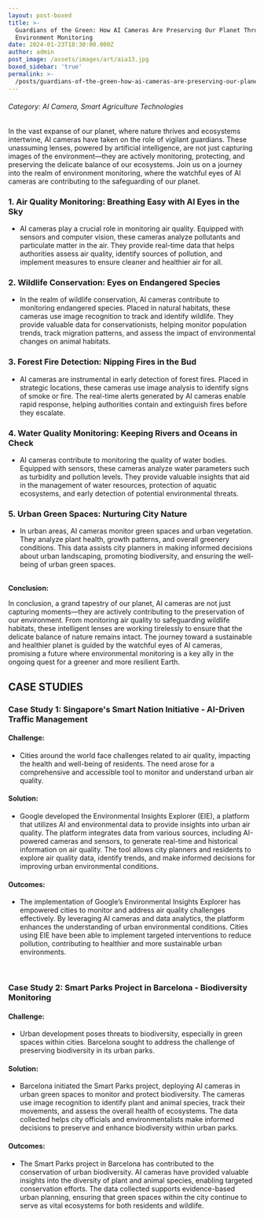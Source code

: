 ```yaml
---
layout: post-boxed
title: >-
  Guardians of the Green: How AI Cameras Are Preserving Our Planet Through
  Environment Monitoring
date: 2024-01-23T18:30:00.000Z
author: admin
post_image: /assets/images/art/aia13.jpg
boxed_sidebar: 'true'
permalink: >-
  /posts/guardians-of-the-green-how-ai-cameras-are-preserving-our-planet-through-environment-monitoring
---
```


###### Category: AI Camera, Smart Agriculture Technologies

In the vast expanse of our planet, where nature thrives and ecosystems intertwine, AI cameras have taken on the role of vigilant guardians. These unassuming lenses, powered by artificial intelligence, are not just capturing images of the environment—they are actively monitoring, protecting, and preserving the delicate balance of our ecosystems. Join us on a journey into the realm of environment monitoring, where the watchful eyes of AI cameras are contributing to the safeguarding of our planet.

### 1. Air Quality Monitoring: Breathing Easy with AI Eyes in the Sky

* AI cameras play a crucial role in monitoring air quality. Equipped with sensors and computer vision, these cameras analyze pollutants and particulate matter in the air. They provide real-time data that helps authorities assess air quality, identify sources of pollution, and implement measures to ensure cleaner and healthier air for all.

### 2. Wildlife Conservation: Eyes on Endangered Species

* In the realm of wildlife conservation, AI cameras contribute to monitoring endangered species. Placed in natural habitats, these cameras use image recognition to track and identify wildlife. They provide valuable data for conservationists, helping monitor population trends, track migration patterns, and assess the impact of environmental changes on animal habitats.

### 3. Forest Fire Detection: Nipping Fires in the Bud

* AI cameras are instrumental in early detection of forest fires. Placed in strategic locations, these cameras use image analysis to identify signs of smoke or fire. The real-time alerts generated by AI cameras enable rapid response, helping authorities contain and extinguish fires before they escalate.

### 4. Water Quality Monitoring: Keeping Rivers and Oceans in Check

* AI cameras contribute to monitoring the quality of water bodies. Equipped with sensors, these cameras analyze water parameters such as turbidity and pollution levels. They provide valuable insights that aid in the management of water resources, protection of aquatic ecosystems, and early detection of potential environmental threats.

### 5. Urban Green Spaces: Nurturing City Nature

* In urban areas, AI cameras monitor green spaces and urban vegetation. They analyze plant health, growth patterns, and overall greenery conditions. This data assists city planners in making informed decisions about urban landscaping, promoting biodiversity, and ensuring the well-being of urban green spaces.

<br>
<b>Conclusion:</b>
<p>
In conclusion, a grand tapestry of our planet, AI cameras are not just capturing moments—they are actively contributing to the preservation of our environment. From monitoring air quality to safeguarding wildlife habitats, these intelligent lenses are working tirelessly to ensure that the delicate balance of nature remains intact. The journey toward a sustainable and healthier planet is guided by the watchful eyes of AI cameras, promising a future where environmental monitoring is a key ally in the ongoing quest for a greener and more resilient Earth.
</p>

## CASE STUDIES

### Case Study 1: Singapore's Smart Nation Initiative - AI-Driven Traffic Management

#### Challenge:

* Cities around the world face challenges related to air quality, impacting the health and well-being of residents. The need arose for a comprehensive and accessible tool to monitor and understand urban air quality.

#### Solution:

* Google developed the Environmental Insights Explorer (EIE), a platform that utilizes AI and environmental data to provide insights into urban air quality. The platform integrates data from various sources, including AI-powered cameras and sensors, to generate real-time and historical information on air quality. The tool allows city planners and residents to explore air quality data, identify trends, and make informed decisions for improving urban environmental conditions.

#### Outcomes:

* The implementation of Google’s Environmental Insights Explorer has empowered cities to monitor and address air quality challenges effectively. By leveraging AI cameras and data analytics, the platform enhances the understanding of urban environmental conditions. Cities using EIE have been able to implement targeted interventions to reduce pollution, contributing to healthier and more sustainable urban environments.

<br>

### Case Study 2: Smart Parks Project in Barcelona - Biodiversity Monitoring

#### Challenge:

* Urban development poses threats to biodiversity, especially in green spaces within cities. Barcelona sought to address the challenge of preserving biodiversity in its urban parks.

#### Solution:

* Barcelona initiated the Smart Parks project, deploying AI cameras in urban green spaces to monitor and protect biodiversity. The cameras use image recognition to identify plant and animal species, track their movements, and assess the overall health of ecosystems. The data collected helps city officials and environmentalists make informed decisions to preserve and enhance biodiversity within urban parks.

#### Outcomes:

* The Smart Parks project in Barcelona has contributed to the conservation of urban biodiversity. AI cameras have provided valuable insights into the diversity of plant and animal species, enabling targeted conservation efforts. The data collected supports evidence-based urban planning, ensuring that green spaces within the city continue to serve as vital ecosystems for both residents and wildlife.
